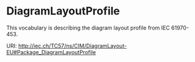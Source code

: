 # DiagramLayoutProfile

This vocabulary is describing the diagram layout profile from IEC 61970-453.

URI: http://iec.ch/TC57/ns/CIM/DiagramLayout-EU#Package_DiagramLayoutProfile

